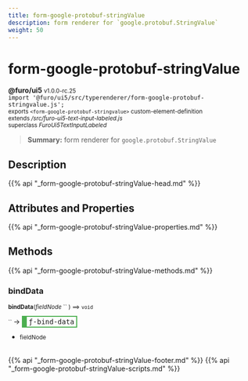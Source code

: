 ```yaml
---
title: form-google-protobuf-stringValue
description: form renderer for `google.protobuf.StringValue`
weight: 50
---
```


# form-google-protobuf-stringValue
**@furo/ui5** <small>v1.0.0-rc.25</small>
<br>`import '@furo/ui5/src/typerenderer/form-google-protobuf-stringvalue.js';`<small>
<br>exports `<form-google-protobuf-stringvalue>` custom-element-definition
<br>extends */src/furo-ui5-text-input-labeled.js*
<br>superclass *FuroUi5TextInputLabeled*</small>

> **Summary:** form renderer for `google.protobuf.StringValue`

## Description



{{% api "_form-google-protobuf-stringValue-head.md" %}}

## Attributes and Properties
{{% api "_form-google-protobuf-stringValue-properties.md" %}}




## Methods
{{% api "_form-google-protobuf-stringValue-methods.md" %}}


### **bindData**
<small>**bindData**(*fieldNode* `` ) ⟹ `void`</small>

<small>`` </small> →
<span  style="border-width:2px 2px 2px 10px; border-style: solid;border-color:  rgb(76, 175, 80);font-family:monospace; padding:2px 4px;">ƒ-bind-data</span>



- <small>fieldNode </small>
<br><br>




{{% api "_form-google-protobuf-stringValue-footer.md" %}}
{{% api "_form-google-protobuf-stringValue-scripts.md" %}}
